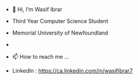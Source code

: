 - 👋 Hi, I’m Wasif Ibrar
- Third Year Computer Science Student
- Memorial University of Newfoundland
  
- 
- 📫 How to reach me ...
- LinkedIn : https://ca.linkedin.com/in/wasifibrar7

<!---
Motivated Computer Sience Student with expertise in Java, Python, Verilog, data Structures and Algorithm, Object-Oriented Programming and Digital logic designs.
--->
